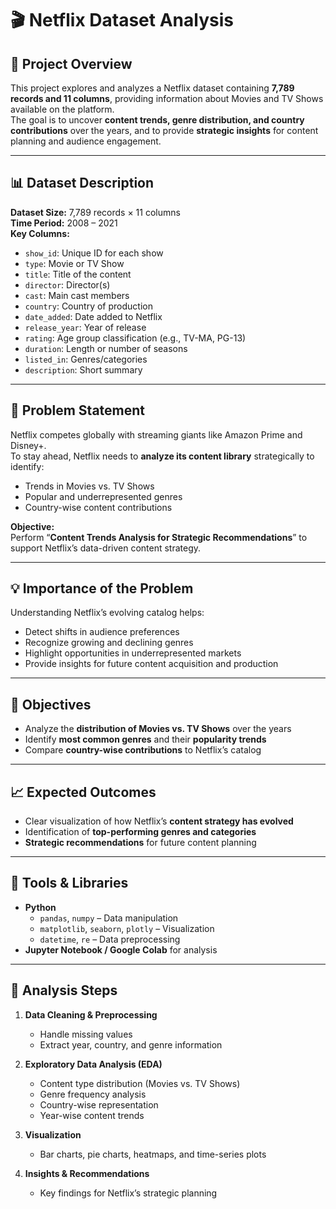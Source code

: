 # 🎬 Netflix Dataset Analysis

## 📄 Project Overview
This project explores and analyzes a Netflix dataset containing **7,789 records and 11 columns**, providing information about Movies and TV Shows available on the platform.  
The goal is to uncover **content trends, genre distribution, and country contributions** over the years, and to provide **strategic insights** for content planning and audience engagement.

---

## 📊 Dataset Description
**Dataset Size:** 7,789 records × 11 columns  
**Time Period:** 2008 – 2021  
**Key Columns:**
- `show_id`: Unique ID for each show
- `type`: Movie or TV Show
- `title`: Title of the content
- `director`: Director(s)
- `cast`: Main cast members
- `country`: Country of production
- `date_added`: Date added to Netflix
- `release_year`: Year of release
- `rating`: Age group classification (e.g., TV-MA, PG-13)
- `duration`: Length or number of seasons
- `listed_in`: Genres/categories
- `description`: Short summary

---

## 🎯 Problem Statement
Netflix competes globally with streaming giants like Amazon Prime and Disney+.  
To stay ahead, Netflix needs to **analyze its content library** strategically to identify:
- Trends in Movies vs. TV Shows
- Popular and underrepresented genres
- Country-wise content contributions

**Objective:**  
Perform “**Content Trends Analysis for Strategic Recommendations**” to support Netflix’s data-driven content strategy.

---

## 💡 Importance of the Problem
Understanding Netflix’s evolving catalog helps:
- Detect shifts in audience preferences  
- Recognize growing and declining genres  
- Highlight opportunities in underrepresented markets  
- Provide insights for future content acquisition and production

---

## 🎯 Objectives
- Analyze the **distribution of Movies vs. TV Shows** over the years  
- Identify **most common genres** and their **popularity trends**  
- Compare **country-wise contributions** to Netflix’s catalog  

---

## 📈 Expected Outcomes
- Clear visualization of how Netflix’s **content strategy has evolved**  
- Identification of **top-performing genres and categories**  
- **Strategic recommendations** for future content planning  

---

## 🧰 Tools & Libraries
- **Python**
  - `pandas`, `numpy` – Data manipulation
  - `matplotlib`, `seaborn`, `plotly` – Visualization
  - `datetime`, `re` – Data preprocessing
- **Jupyter Notebook / Google Colab** for analysis

---

## 🧠 Analysis Steps
1. **Data Cleaning & Preprocessing**
   - Handle missing values  
   - Extract year, country, and genre information  

2. **Exploratory Data Analysis (EDA)**
   - Content type distribution (Movies vs. TV Shows)  
   - Genre frequency analysis  
   - Country-wise representation  
   - Year-wise content trends  

3. **Visualization**
   - Bar charts, pie charts, heatmaps, and time-series plots  

4. **Insights & Recommendations**
   - Key findings for Netflix’s strategic planning  
